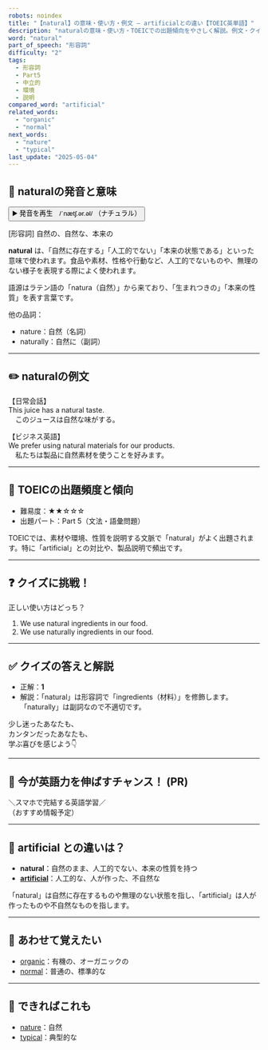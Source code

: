 ```yaml
---
robots: noindex
title: "【natural】の意味・使い方・例文 ― artificialとの違い【TOEIC英単語】"
description: "naturalの意味・使い方・TOEICでの出題傾向をやさしく解説。例文・クイズ付きでartificialとの違いもわかりやすく学べます。"
word: "natural"
part_of_speech: "形容詞"
difficulty: "2"
tags:
  - 形容詞
  - Part5
  - 中立的
  - 環境
  - 説明
compared_word: "artificial"
related_words:
  - "organic"
  - "normal"
next_words:
  - "nature"
  - "typical"
last_update: "2025-05-04"
---
```


## 🔰 naturalの発音と意味

<button class="play-audio" onclick="playTTS('natural')">
  <span class="play-audio-main">
    ▶️ 発音を再生　/ˈnætʃ.ər.əl/
  </span>
  <span class="play-audio-sub">
    （ナチュラル）
  </span>
</button>

[形容詞] 自然の、自然な、本来の

**natural** は、「自然に存在する」「人工的でない」「本来の状態である」といった意味で使われます。食品や素材、性格や行動など、人工的でないものや、無理のない様子を表現する際によく使われます。

語源はラテン語の「natura（自然）」から来ており、「生まれつきの」「本来の性質」を表す言葉です。

他の品詞：  
- nature：自然（名詞）
- naturally：自然に（副詞）

---

## ✏️ naturalの例文

【日常会話】  
This juice has a natural taste.  
　このジュースは自然な味がする。

【ビジネス英語】  
We prefer using natural materials for our products.  
　私たちは製品に自然素材を使うことを好みます。

---

## 🎯 TOEICの出題頻度と傾向

- 難易度：★★☆☆☆
- 出題パート：Part 5（文法・語彙問題）

TOEICでは、素材や環境、性質を説明する文脈で「natural」がよく出題されます。特に「artificial」との対比や、製品説明で頻出です。

---

## ❓ クイズに挑戦！

正しい使い方はどっち？

1. We use natural ingredients in our food.  
2. We use naturally ingredients in our food.

---

## ✅ クイズの答えと解説

- 正解：**1**
- 解説：「natural」は形容詞で「ingredients（材料）」を修飾します。「naturally」は副詞なので不適切です。

少し迷ったあなたも、  
カンタンだったあなたも、  
学ぶ喜びを感じよう👇️

---

## 🚀 今が英語力を伸ばすチャンス！ (PR)

<div class="info-center">
＼スマホで完結する英語学習／<br>  
（おすすめ情報予定）
</div>

---

## 🤔  artificial との違いは？

- **natural**：自然のまま、人工的でない、本来の性質を持つ
- **[artificial](/artificial)**：人工的な、人が作った、不自然な

「natural」は自然に存在するものや無理のない状態を指し、「artificial」は人が作ったものや不自然なものを指します。

---

## 🧩 あわせて覚えたい

- [organic](/organic)：有機の、オーガニックの
- [normal](/normal)：普通の、標準的な

---

## 📖 できればこれも

- [nature](/nature)：自然
- [typical](/typical)：典型的な

<!-- cvid: aid32_bid47 -->
